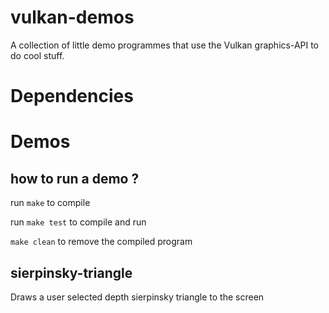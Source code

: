 # vulkan-demos
A collection of little demo programmes that use the Vulkan graphics-API to do cool stuff.

# Dependencies

# Demos

## how to run a demo ?
run `make` to compile

run `make test` to compile and run

`make clean` to remove the compiled program

## sierpinsky-triangle
Draws a user selected depth sierpinsky triangle to the screen

